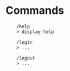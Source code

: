 # Commands

```
    /help
    > display help
```

```
    /login
    > ...
```

```
    /logout
    > ...
```

